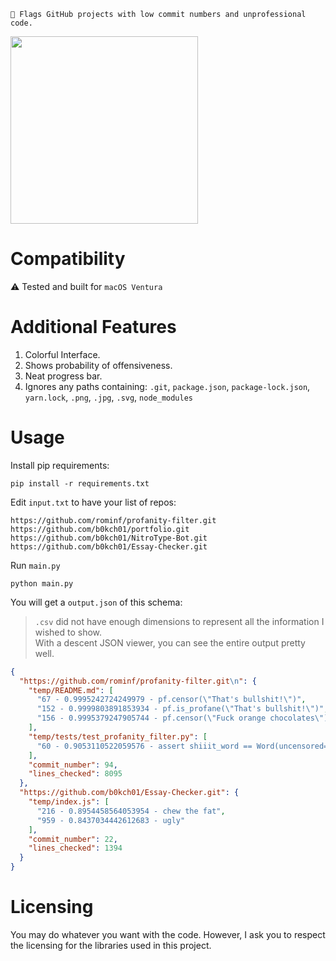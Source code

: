 
```
🚩 Flags GitHub projects with low commit numbers and unprofessional code.
```


<img src=https://user-images.githubusercontent.com/44041512/215307227-54858b69-7e9a-4cb0-becc-26877a74f8fc.gif height=300>


# Compatibility
⚠️ Tested and built for `macOS Ventura`

# Additional Features
1. Colorful Interface.
2. Shows probability of offensiveness.
3. Neat progress bar.
4. Ignores any paths containing: `.git`, `package.json`, `package-lock.json`, `yarn.lock`, `.png`, `.jpg`, `.svg`, `node_modules`

# Usage
Install pip requirements:
```console
pip install -r requirements.txt
```

Edit `input.txt` to have your list of repos:
```
https://github.com/rominf/profanity-filter.git
https://github.com/b0kch01/portfolio.git
https://github.com/b0kch01/NitroType-Bot.git
https://github.com/b0kch01/Essay-Checker.git
```

Run `main.py`
```console
python main.py
```
You will get a `output.json` of this schema:
> `.csv` did not have enough dimensions to represent all the information I wished to show.  
> With a descent JSON viewer, you can see the entire output pretty well.
```json
{
  "https://github.com/rominf/profanity-filter.git\n": {
    "temp/README.md": [
      "67 - 0.9995242724249979 - pf.censor(\"That's bullshit!\")",
      "152 - 0.9999803891853934 - pf.is_profane(\"That's bullshit!\")",
      "156 - 0.9995379247905744 - pf.censor(\"Fuck orange chocolates\")"
    ],
    "temp/tests/test_profanity_filter.py": [
      "60 - 0.9053110522059576 - assert shiiit_word == Word(uncensored='shiiit', censored='******', original_profane_word='shit')"
    ],
    "commit_number": 94,
    "lines_checked": 8095
  },
  "https://github.com/b0kch01/Essay-Checker.git": {
    "temp/index.js": [
      "216 - 0.8954458564053954 - chew the fat",
      "959 - 0.8437034442612683 - ugly"
    ],
    "commit_number": 22,
    "lines_checked": 1394
  }
}
```

# Licensing
You may do whatever you want with the code. However, I ask you to respect the licensing for the libraries used in this project. 
